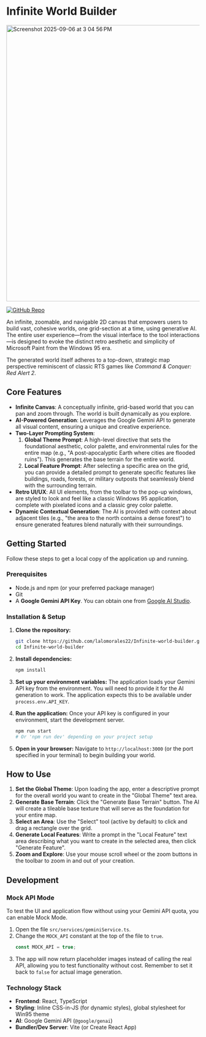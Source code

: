 # Infinite World Builder
<img width="1090" height="720" alt="Screenshot 2025-09-06 at 3 04 56 PM" src="https://github.com/user-attachments/assets/909cd57b-dd34-4eb0-b81b-8f835a560220" />

[![GitHub Repo](https://img.shields.io/badge/GitHub-lalomorales22/Infinite--world--builder-blue)](https://github.com/lalomorales22/Infinite-world-builder)

An infinite, zoomable, and navigable 2D canvas that empowers users to build vast, cohesive worlds, one grid-section at a time, using generative AI. The entire user experience—from the visual interface to the tool interactions—is designed to evoke the distinct retro aesthetic and simplicity of Microsoft Paint from the Windows 95 era.

The generated world itself adheres to a top-down, strategic map perspective reminiscent of classic RTS games like *Command & Conquer: Red Alert 2*.

## Core Features

-   **Infinite Canvas**: A conceptually infinite, grid-based world that you can pan and zoom through. The world is built dynamically as you explore.
-   **AI-Powered Generation**: Leverages the Google Gemini API to generate all visual content, ensuring a unique and creative experience.
-   **Two-Layer Prompting System**:
    1.  **Global Theme Prompt**: A high-level directive that sets the foundational aesthetic, color palette, and environmental rules for the entire map (e.g., "A post-apocalyptic Earth where cities are flooded ruins"). This generates the base terrain for the entire world.
    2.  **Local Feature Prompt**: After selecting a specific area on the grid, you can provide a detailed prompt to generate specific features like buildings, roads, forests, or military outposts that seamlessly blend with the surrounding terrain.
-   **Retro UI/UX**: All UI elements, from the toolbar to the pop-up windows, are styled to look and feel like a classic Windows 95 application, complete with pixelated icons and a classic grey color palette.
-   **Dynamic Contextual Generation**: The AI is provided with context about adjacent tiles (e.g., "the area to the north contains a dense forest") to ensure generated features blend naturally with their surroundings.

## Getting Started

Follow these steps to get a local copy of the application up and running.

### Prerequisites

-   Node.js and npm (or your preferred package manager)
-   Git
-   A **Google Gemini API Key**. You can obtain one from [Google AI Studio](https://aistudio.google.com/app/apikey).

### Installation & Setup

1.  **Clone the repository:**
    ```sh
    git clone https://github.com/lalomorales22/Infinite-world-builder.git
    cd Infinite-world-builder
    ```

2.  **Install dependencies:**
    ```sh
    npm install
    ```

3.  **Set up your environment variables:**
    The application loads your Gemini API key from the environment. You will need to provide it for the AI generation to work. The application expects this to be available under `process.env.API_KEY`.

4.  **Run the application:**
    Once your API key is configured in your environment, start the development server.
    ```sh
    npm run start 
    # Or 'npm run dev' depending on your project setup
    ```

5.  **Open in your browser:**
    Navigate to `http://localhost:3000` (or the port specified in your terminal) to begin building your world.

## How to Use

1.  **Set the Global Theme**: Upon loading the app, enter a descriptive prompt for the overall world you want to create in the "Global Theme" text area.
2.  **Generate Base Terrain**: Click the "Generate Base Terrain" button. The AI will create a tileable base texture that will serve as the foundation for your entire map.
3.  **Select an Area**: Use the "Select" tool (active by default) to click and drag a rectangle over the grid.
4.  **Generate Local Features**: Write a prompt in the "Local Feature" text area describing what you want to create in the selected area, then click "Generate Feature".
5.  **Zoom and Explore**: Use your mouse scroll wheel or the zoom buttons in the toolbar to zoom in and out of your creation.

## Development

### Mock API Mode

To test the UI and application flow without using your Gemini API quota, you can enable Mock Mode.

1.  Open the file `src/services/geminiService.ts`.
2.  Change the `MOCK_API` constant at the top of the file to `true`.
    ```typescript
    const MOCK_API = true;
    ```
3.  The app will now return placeholder images instead of calling the real API, allowing you to test functionality without cost. Remember to set it back to `false` for actual image generation.

### Technology Stack

-   **Frontend**: React, TypeScript
-   **Styling**: Inline CSS-in-JS (for dynamic styles), global stylesheet for Win95 theme
-   **AI**: Google Gemini API (`@google/genai`)
-   **Bundler/Dev Server**: Vite (or Create React App)
